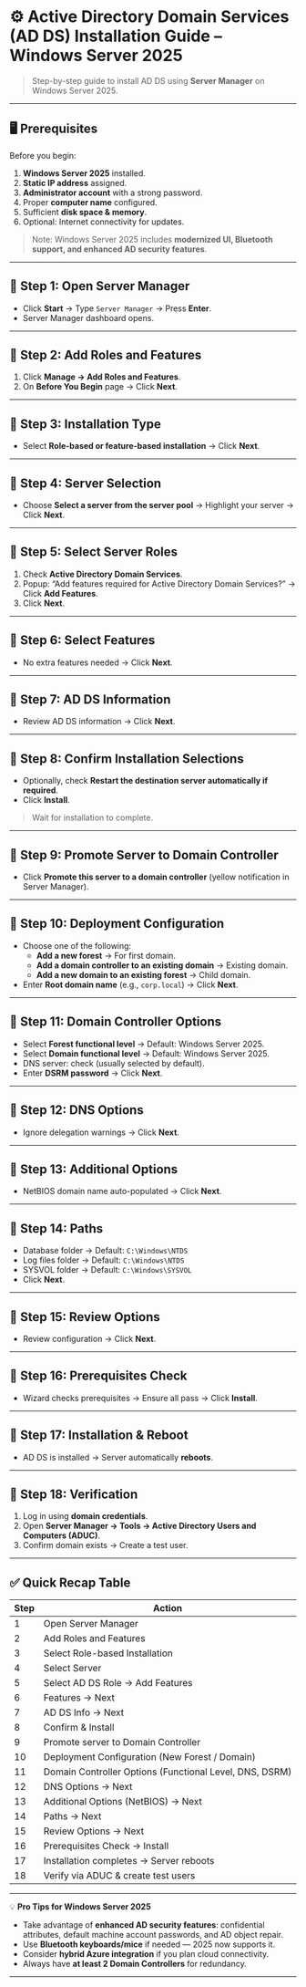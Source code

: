 # ⚙️ Active Directory Domain Services (AD DS) Installation Guide – Windows Server 2025

> Step-by-step guide to install AD DS using **Server Manager** on Windows Server 2025.

---

## 🖥️ Prerequisites

Before you begin:

1. **Windows Server 2025** installed.  
2. **Static IP address** assigned.  
3. **Administrator account** with a strong password.  
4. Proper **computer name** configured.  
5. Sufficient **disk space & memory**.  
6. Optional: Internet connectivity for updates.  

> Note: Windows Server 2025 includes **modernized UI, Bluetooth support, and enhanced AD security features**.  

---

## 🚀 Step 1: Open Server Manager

- Click **Start** → Type `Server Manager` → Press **Enter**.  
- Server Manager dashboard opens.  

---

## 🚀 Step 2: Add Roles and Features

1. Click **Manage → Add Roles and Features**.  
2. On **Before You Begin** page → Click **Next**.  

---

## 🚀 Step 3: Installation Type

- Select **Role-based or feature-based installation** → Click **Next**.  

---

## 🚀 Step 4: Server Selection

- Choose **Select a server from the server pool** → Highlight your server → Click **Next**.  

---

## 🚀 Step 5: Select Server Roles

1. Check **Active Directory Domain Services**.  
2. Popup: “Add features required for Active Directory Domain Services?” → Click **Add Features**.  
3. Click **Next**.  

---

## 🚀 Step 6: Select Features

- No extra features needed → Click **Next**.  

---

## 🚀 Step 7: AD DS Information

- Review AD DS information → Click **Next**.  

---

## 🚀 Step 8: Confirm Installation Selections

- Optionally, check **Restart the destination server automatically if required**.  
- Click **Install**.  

> Wait for installation to complete.  

---

## 🚀 Step 9: Promote Server to Domain Controller

- Click **Promote this server to a domain controller** (yellow notification in Server Manager).  

---

## 🚀 Step 10: Deployment Configuration

- Choose one of the following:
  - **Add a new forest** → For first domain.  
  - **Add a domain controller to an existing domain** → Existing domain.  
  - **Add a new domain to an existing forest** → Child domain.  
- Enter **Root domain name** (e.g., `corp.local`) → Click **Next**.  

---

## 🚀 Step 11: Domain Controller Options

- Select **Forest functional level** → Default: Windows Server 2025.  
- Select **Domain functional level** → Default: Windows Server 2025.  
- DNS server: check (usually selected by default).  
- Enter **DSRM password** → Click **Next**.  

---

## 🚀 Step 12: DNS Options

- Ignore delegation warnings → Click **Next**.  

---

## 🚀 Step 13: Additional Options

- NetBIOS domain name auto-populated → Click **Next**.  

---

## 🚀 Step 14: Paths

- Database folder → Default: `C:\Windows\NTDS`  
- Log files folder → Default: `C:\Windows\NTDS`  
- SYSVOL folder → Default: `C:\Windows\SYSVOL`  
- Click **Next**.  

---

## 🚀 Step 15: Review Options

- Review configuration → Click **Next**.  

---

## 🚀 Step 16: Prerequisites Check

- Wizard checks prerequisites → Ensure all pass → Click **Install**.  

---

## 🚀 Step 17: Installation & Reboot

- AD DS is installed → Server automatically **reboots**.  

---

## 🚀 Step 18: Verification

1. Log in using **domain credentials**.  
2. Open **Server Manager → Tools → Active Directory Users and Computers (ADUC)**.  
3. Confirm domain exists → Create a test user.  

---

## ✅ Quick Recap Table

| Step | Action |
|------|--------|
| 1 | Open Server Manager |
| 2 | Add Roles and Features |
| 3 | Select Role-based Installation |
| 4 | Select Server |
| 5 | Select AD DS Role → Add Features |
| 6 | Features → Next |
| 7 | AD DS Info → Next |
| 8 | Confirm & Install |
| 9 | Promote server to Domain Controller |
| 10 | Deployment Configuration (New Forest / Domain) |
| 11 | Domain Controller Options (Functional Level, DNS, DSRM) |
| 12 | DNS Options → Next |
| 13 | Additional Options (NetBIOS) → Next |
| 14 | Paths → Next |
| 15 | Review Options → Next |
| 16 | Prerequisites Check → Install |
| 17 | Installation completes → Server reboots |
| 18 | Verify via ADUC & create test users |

---

💡 **Pro Tips for Windows Server 2025**

- Take advantage of **enhanced AD security features**: confidential attributes, default machine account passwords, and AD object repair.  
- Use **Bluetooth keyboards/mice** if needed — 2025 now supports it.  
- Consider **hybrid Azure integration** if you plan cloud connectivity.  
- Always have **at least 2 Domain Controllers** for redundancy.  

---

